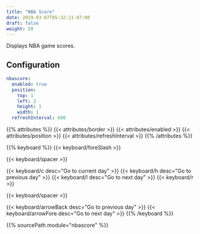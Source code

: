 ```yaml
---
title: "NBA Score"
date: 2019-03-07T05:32:11-07:00
draft: false
weight: 50
---
```


Displays NBA game scores.

## Configuration

```yaml
nbascore:
  enabled: true
  position:
    top: 1
    left: 2
    height: 1
    width: 1
  refreshInterval: 600
```

{{% attributes %}}
  {{< attributes/border >}}
  {{< attributes/enabled >}}
  {{< attributes/position >}}
  {{< attributes/refreshInterval >}}
{{% /attributes %}}

{{% keyboard %}}
  {{< keyboard/foreSlash >}}

  {{< keyboard/spacer >}}

  {{< keyboard/c desc="Go to current day" >}}
  {{< keyboard/h desc="Go to previous day" >}}
  {{< keyboard/l desc="Go to next day" >}}
  {{< keyboard/r >}}

  {{< keyboard/spacer >}}

  {{< keyboard/arrowBack desc="Go to previous day" >}}
  {{< keyboard/arrowFore desc="Go to next day" >}}
{{% /keyboard %}}

{{% sourcePath module="nbascore" %}}